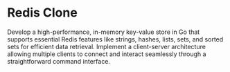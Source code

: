 # Redis Clone
Develop a high-performance, in-memory key-value store in Go that supports essential Redis features like strings, hashes, lists, sets, and sorted sets for efficient data retrieval. Implement a client-server architecture allowing multiple clients to connect and interact seamlessly through a straightforward command interface.
